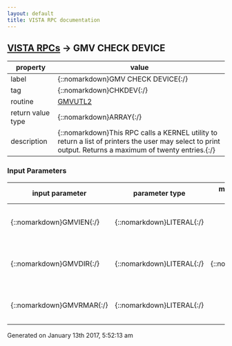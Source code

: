 ```yaml
---
layout: default
title: VISTA RPC documentation
---
```




## [VISTA RPCs](TableOfContent.md) &#8594; GMV CHECK DEVICE 

 property | value 
--- | --- 
 label | {::nomarkdown}GMV CHECK DEVICE{:/}
 tag | {::nomarkdown}CHKDEV{:/}
 routine | [GMVUTL2](http://code.osehra.org/dox/Routine_GMVUTL2_source.html)
 return value type | {::nomarkdown}ARRAY{:/}
 description | {::nomarkdown}This RPC calls a KERNEL utility to return a list of printers the user may select to print output. Returns a maximum of twenty entries.{:/}

### Input Parameters

| input parameter | parameter type | maximum data length | required | description | 
| --- | --- | --- | --- | --- | 
| {::nomarkdown}GMVIEN{:/} | {::nomarkdown}LITERAL{:/} |  | {::nomarkdown}true{:/} | {::nomarkdown}The value to begin the search in the Device file (#3.5). Can be null.{:/} | 
| {::nomarkdown}GMVDIR{:/} | {::nomarkdown}LITERAL{:/} | {::nomarkdown}1{:/} | {::nomarkdown}true{:/} | {::nomarkdown}Direction of the search (1 = forward, -1 = backwards).If DIR is null, then set to 1.{:/} | 
| {::nomarkdown}GMVRMAR{:/} | {::nomarkdown}LITERAL{:/} |  | {::nomarkdown}true{:/} | {::nomarkdown}Right margin as a single number or range (e.g, 80, 132 or \80-132\).{:/} | 




 Generated on January 13th 2017, 5:52:13 am